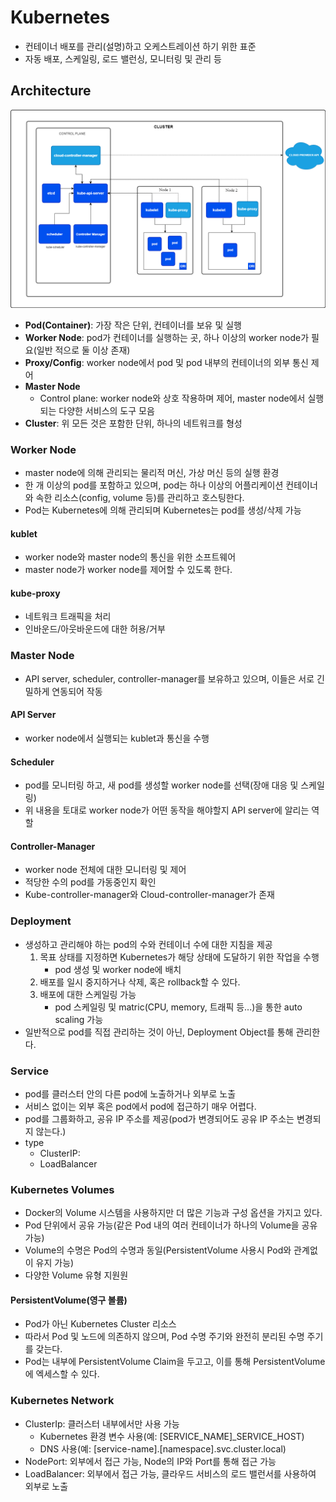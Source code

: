 # Kubernetes

- 컨테이너 배포를 관리(설명)하고 오케스트레이션 하기 위한 표준
- 자동 배포, 스케일링, 로드 밸런싱, 모니터링 및 관리 등

## Architecture

<img src="./kubernetes.png">

- **Pod(Container)**: 가장 작은 단위, 컨테이너를 보유 및 실행
- **Worker Node**: pod가 컨테이너를 실행하는 곳, 하나 이상의 worker node가 필요(일반 적으로 둘 이상 존재)
- **Proxy/Config**: worker node에서 pod 및 pod 내부의 컨테이너의 외부 통신 제어
- **Master Node**
  - Control plane: worker node와 상호 작용하며 제어, master node에서 실행되는 다양한 서비스의 도구 모음
- **Cluster**: 위 모든 것은 포함한 단위, 하나의 네트워크를 형성

### Worker Node

- master node에 의해 관리되는 물리적 머신, 가상 머신 등의 실행 환경
- 한 개 이상의 pod를 포함하고 있으며, pod는 하나 이상의 어플리케이션 컨테이너와 속한 리소스(config, volume 등)를 관리하고 호스팅한다.
- Pod는 Kubernetes에 의해 관리되며 Kubernetes는 pod를 생성/삭제 가능

#### kublet

- worker node와 master node의 통신을 위한 소프트웨어
- master node가 worker node를 제어할 수 있도록 한다.

#### kube-proxy

- 네트워크 트래픽을 처리
- 인바운드/아웃바운드에 대한 허용/거부

### Master Node

- API server, scheduler, controller-manager를 보유하고 있으며, 이들은 서로 긴밀하게 연동되어 작동

#### API Server

- worker node에서 실행되는 kublet과 통신을 수행

#### Scheduler

- pod를 모니터링 하고, 새 pod를 생성할 worker node를 선택(장애 대응 및 스케일링)
- 위 내용을 토대로 worker node가 어떤 동작을 해야할지 API server에 알리는 역할

#### Controller-Manager

- worker node 전체에 대한 모니터링 및 제어
- 적당한 수의 pod를 가동중인지 확인
- Kube-controller-manager와 Cloud-controller-manager가 존재

### Deployment

- 생성하고 관리해야 하는 pod의 수와 컨테이너 수에 대한 지침을 제공
  1.  목표 상태를 지정하면 Kubernetes가 해당 상태에 도달하기 위한 작업을 수행
      - pod 생성 및 worker node에 배치
  2.  배포를 일시 중지하거나 삭제, 혹은 rollback할 수 있다.
  3.  배포에 대한 스케일링 가능
      - pod 스케일링 및 matric(CPU, memory, 트래픽 등...)을 통한 auto scaling 가능
- 일반적으로 pod를 직접 관리하는 것이 아닌, Deployment Object를 통해 관리한다.

### Service

- pod를 클러스터 안의 다른 pod에 노출하거나 외부로 노출
- 서비스 없이는 외부 혹은 pod에서 pod에 접근하기 매우 어렵다.
- pod를 그룹화하고, 공유 IP 주소를 제공(pod가 변경되어도 공유 IP 주소는 변경되지 않는다.)
- type
  - ClusterIP:
  - LoadBalancer

### Kubernetes Volumes

- Docker의 Volume 시스템을 사용하지만 더 많은 기능과 구성 옵션을 가지고 있다.
- Pod 단위에서 공유 가능(같은 Pod 내의 여러 컨테이너가 하나의 Volume을 공유 가능)
- Volume의 수명은 Pod의 수명과 동일(PersistentVolume 사용시 Pod와 관계없이 유지 가능)
- 다양한 Volume 유형 지원원

#### PersistentVolume(영구 볼륨)

- Pod가 아닌 Kubernetes Cluster 리소스
- 따라서 Pod 및 노드에 의존하지 않으며, Pod 수명 주기와 완전히 분리된 수명 주기를 갖는다.
- Pod는 내부에 PersistentVolume Claim을 두고고, 이를 통해 PersistentVolume에 엑세스할 수 있다.

### Kubernetes Network

- ClusterIp: 클러스터 내부에서만 사용 가능
  - Kubernetes 환경 변수 사용(예: [SERVICE_NAME]\_SERVICE_HOST)
  - DNS 사용(예: [service-name].[namespace].svc.cluster.local)
- NodePort: 외부에서 접근 가능, Node의 IP와 Port를 통해 접근 가능
- LoadBalancer: 외부에서 접근 가능, 클라우드 서비스의 로드 밸런서를 사용하여 외부로 노출
